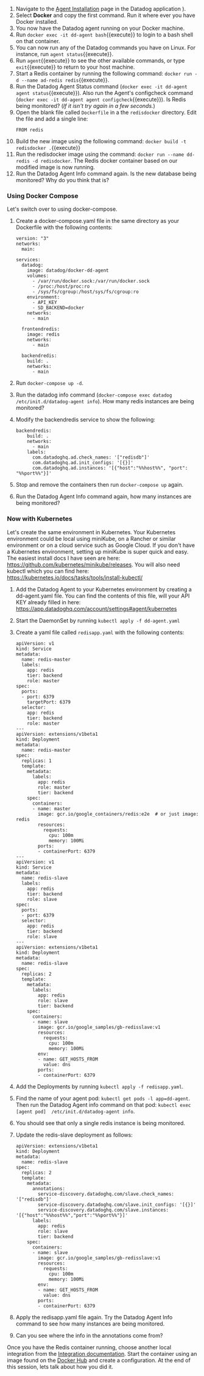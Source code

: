 1.  Navigate to the <a href="https://app.datadoghq.com/account/settings#agent/docker" target=_datadog>Agent Installation</a> page in the Datadog application ).
2.  Select **Docker** and copy the first command. Run it where ever you have Docker installed.
3.  You now have the Datadog agent running on your Docker machine. 
4.  Run `docker exec -it dd-agent bash`{{execute}} to login to a bash shell on that container.
5.  You can now run any of the Datadog commands you have on Linux. For instance, run `agent status`{{execute}}.
6.  Run `agent`{{execute}} to see the other available commands, or type `exit`{{execute}} to return to your host machine.
7.  Start a Redis container by running the following command: `docker run -d --name ad-redis redis`{{execute}}.
8.  Run the Datadog Agent Status command (`docker exec -it dd-agent agent status`{{execute}}). Also run the Agent's configcheck command (`docker exec -it dd-agent agent configcheck`{{execute}}). Is Redis being monitored? (*If it isn't try again in a few seconds.*)
9.  Open the blank file called `Dockerfile` in a the `redisdocker` directory. Edit the file and add a single line:
    <pre><code>FROM redis
    </code></pre>
10. Build the new image using the following command: `docker build -t redisdocker .`{{execute}}
11. Run the redisdocker image using the command: `docker run --name dd-redis -d redisdocker`. The Redis docker container based on our modified image is now running.
12. Run the Datadog Agent Info command again. Is the new database being monitored? Why do you think that is?

### Using Docker Compose
Let's switch over to using docker-compose.

1.  Create a docker-compose.yaml file in the same directory as your Dockerfile with the following contents:
    
    <pre><code>version: "3"
    networks:
      main:

    services:
      datadog:
        image: datadog/docker-dd-agent
        volumes:
          - /var/run/docker.sock:/var/run/docker.sock
          - /proc:/host/proc:ro
          - /sys/fs/cgroup:/host/sys/fs/cgroup:ro
        environment:
          - API_KEY
          - SD_BACKEND=docker
        networks:
          - main

      frontendredis:
        image: redis
        networks:
          - main

      backendredis:
        build: .
        networks:
          - main
    </code></pre>

1.  Run `docker-compose up -d`.
1.  Run the datadog info command (```docker-compose exec datadog /etc/init.d/datadog-agent info```). How many redis instances are being monitored?
1.  Modify the backendredis service to show the following:

    <pre><code class=yaml>backendredis:
        build: .
        networks:
          - main
        labels:
          com.datadoghq.ad.check_names: '["redisdb"]'
          com.datadoghq.ad.init_configs: '[{}]'
          com.datadoghq.ad.instances: '[{"host":"%%host%%", "port": "%%port%%"}]'
    </code></pre>

1.  Stop and remove the containers then run `docker-compose up` again. 
1.  Run the Datadog Agent Info command again, how many instances are being monitored?

### Now with Kubernetes

Let's create the same environment in Kubernetes. Your Kubernetes environment could be local using miniKube, on a Rancher or similar environment or on a cloud service such as Google Cloud. If you don't have a Kubernetes environment, setting up miniKube is super quick and easy. The easiest install docs I have seen are here: https://github.com/kubernetes/minikube/releases. You will also need kubectl which you can find here: https://kubernetes.io/docs/tasks/tools/install-kubectl/

1.  Add the Datadog Agent to your Kubernetes environment by creating a dd-agent.yaml file. You can find the contents of this file, will your API KEY already filled in here: https://app.datadoghq.com/account/settings#agent/kubernetes
1.  Start the DaemonSet by running `kubectl apply -f dd-agent.yaml`
1.  Create a yaml file called `redisapp.yaml` with the following contents:

        apiVersion: v1
        kind: Service
        metadata:
          name: redis-master
          labels:
            app: redis
            tier: backend
            role: master
        spec:
          ports:
          - port: 6379
            targetPort: 6379
          selector:
            app: redis
            tier: backend
            role: master
        ---
        apiVersion: extensions/v1beta1
        kind: Deployment
        metadata:
          name: redis-master
        spec:
          replicas: 1
          template:
            metadata:
              labels:
                app: redis
                role: master
                tier: backend
            spec:
              containers:
              - name: master
                image: gcr.io/google_containers/redis:e2e  # or just image: redis
                resources:
                  requests:
                    cpu: 100m
                    memory: 100Mi
                ports:
                - containerPort: 6379
        ---
        apiVersion: v1
        kind: Service
        metadata:
          name: redis-slave
          labels:
            app: redis
            tier: backend
            role: slave
        spec:
          ports:
          - port: 6379
          selector:
            app: redis
            tier: backend
            role: slave
        ---
        apiVersion: extensions/v1beta1
        kind: Deployment
        metadata:
          name: redis-slave
        spec:
          replicas: 2
          template:
            metadata:
              labels:
                app: redis
                role: slave
                tier: backend
            spec:
              containers:
              - name: slave
                image: gcr.io/google_samples/gb-redisslave:v1
                resources:
                  requests:
                    cpu: 100m
                    memory: 100Mi
                env:
                - name: GET_HOSTS_FROM
                  value: dns
                ports:
                - containerPort: 6379

4.  Add the Deployments by running `kubectl apply -f redisapp.yaml`.
5.  Find the name of your agent pod: `kubectl get pods -l app=dd-agent`. Then run the Datadog Agent info command on that pod: `kubectl exec [agent pod]  /etc/init.d/datadog-agent info`.
6.  You should see that only a single redis instance is being monitored.
7.  Update the redis-slave deployment as follows:

    ```
    apiVersion: extensions/v1beta1
    kind: Deployment
    metadata:
      name: redis-slave
    spec:
      replicas: 2
      template:
        metadata:
          annotations:
            service-discovery.datadoghq.com/slave.check_names: '["redisdb"]'
            service-discovery.datadoghq.com/slave.init_configs: '[{}]'
            service-discovery.datadoghq.com/slave.instances: '[{"host":"%%host%%","port":"%%port%%"}]'
          labels:
            app: redis
            role: slave
            tier: backend
        spec:
          containers:
          - name: slave
            image: gcr.io/google_samples/gb-redisslave:v1
            resources:
              requests:
                cpu: 100m
                memory: 100Mi
            env:
            - name: GET_HOSTS_FROM
              value: dns
            ports:
            - containerPort: 6379
    ```
8.  Apply the redisapp.yaml file again. Try the Datadog Agent Info command to see how many instances are being monitored.
9.  Can you see where the info in the annotations come from?

Once you have the Redis container running, choose another local integration from the [Integration documentation](http://docs.datadoghq.com/integrations/). Start the container using an image found on the [Docker Hub](https://hub.docker.com/) and create a configuration. At the end of this session, lets talk about how you did it.